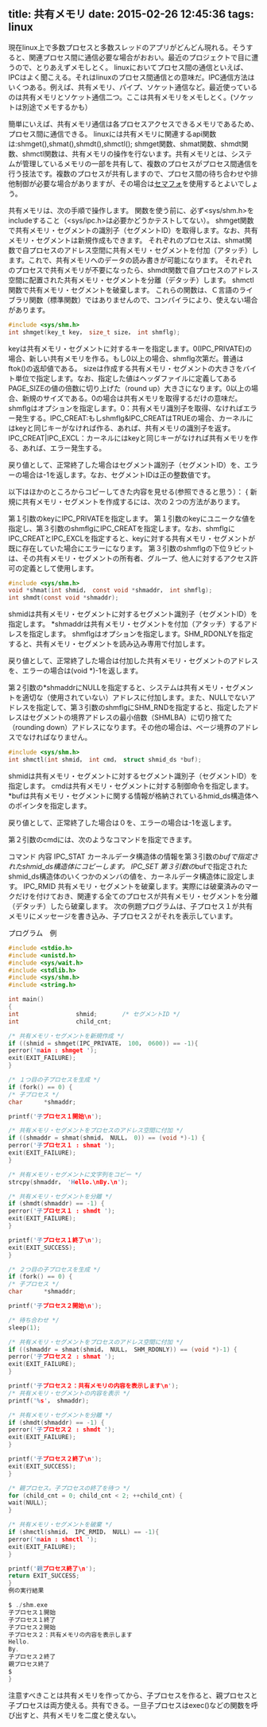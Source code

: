 title: 共有メモリ
date: 2015-02-26 12:45:36
tags: linux
---

現在linux上で多数プロセスと多数スレッドのアプリがどんどん現れる。そうすると、関連プロセス間に通信必要な場合がおおい。最近のプロジェクトで目に遭うので、とりあえずメモしとく。
linuxにおいてプロセス間の通信といえば、IPCはよく聞こえる。それはlinuxのプロセス間通信との意味だ。IPC通信方法はいくつある。例えば、共有メモリ、パイプ、ソケット通信など。最近使っているのは共有メモリとソケット通信二つ。ここは共有メモリをメモしとく。(ソケットは別途でメモするかも）

簡単にいえば、共有メモリ通信は各プロセスアクセスできるメモリであるため、プロセス間に通信できる。
linuxには共有メモリに関連するapi関数は:shmget(),shmat(),shmdt(),shmctl();
shmget関数、shmat関数、shmdt関数、shmctl関数は、共有メモリの操作を行ないます。共有メモリとは、システムが管理しているメモリの一部を共有して、複数のプロセスがプロセス間通信を行う技法です。複数のプロセスが共有しますので、プロセス間の待ち合わせや排他制御が必要な場合がありますが、その場合は[セマフォ](http://www.c-lang.net/semop/index.html)を使用するとよいでしょう。

共有メモリは、次の手順で操作します。
関数を使う前に、必ず<sys/shm.h>をincludeすること（<sys/ipc.h>は必要かどうかテストしてない）。
shmget関数で共有メモリ・セグメントの識別子（セグメントID）を取得します。なお、共有メモリ・セグメントは新規作成もできます。
それぞれのプロセスは、shmat関数で自プロセスのアドレス空間に共有メモリ・セグメントを付加（アタッチ）します。これで、共有メモリへのデータの読み書きが可能になります。
それぞれのプロセスで共有メモリが不要になったら、shmdt関数で自プロセスのアドレス空間に配置された共有メモリ・セグメントを分離（デタッチ）します。
shmctl関数で共有メモリ・セグメントを破棄します。
これらの関数は、Ｃ言語のライブラリ関数（標準関数）ではありませんので、コンパイラにより、使えない場合があります。

```C
#include <sys/shm.h>
int shmget(key_t key， size_t size， int shmflg);
```

keyは共有メモリ・セグメントに対するキーを指定します。0(IPC_PRIVATE)の場合、新しい共有メモリを作る。もし0以上の場合、shmflg次第だ。普通はftok()の返却値である。
sizeは作成する共有メモリ・セグメントの大きさをバイト単位で指定します。なお、指定した値はヘッダファイルに定義してあるPAGE_SIZEの値の倍数に切り上げた（round up）大きさになります。0以上の場合、新規のサイズである。0の場合は共有メモリを取得するだけの意味だ。
shmflgはオプションを指定します。0：共有メモリ識別子を取得、なければエラー発生する。IPC_CREAT:もしshmflg&IPC_CREATはTRUEの場合、カーネルにはkeyと同じキーがなければ作る、あれば、共有メモリの識別子を返す。IPC_CREAT|IPC_EXCL：カーネルにはkeyと同じキーがなければ共有メモリを作る、あれば、エラー発生する。

戻り値として、正常終了した場合はセグメント識別子（セグメントID）を、エラーの場合は-1を返します。なお、セグメントIDは正の整数値です。

以下はほかのところからコピーしてきた内容を見せる(参照できると思う）：
{
新規に共有メモリ・セグメントを作成するには、次の２つの方法があります。

第１引数のkeyにIPC_PRIVATEを指定します。
第１引数のkeyにユニークな値を指定し、第３引数のshmflgにIPC_CREATを指定します。なお、shmflgにIPC_CREATとIPC_EXCLを指定すると、keyに対する共有メモリ・セグメントが既に存在していた場合にエラーになります。
第３引数のshmflgの下位９ビットは、その共有メモリ・セグメントの所有者、グループ、他人に対するアクセス許可の定義として使用します。


```C
#include <sys/shm.h>
void *shmat(int shmid， const void *shmaddr， int shmflg);
int shmdt(const void *shmaddr);
```

shmidは共有メモリ・セグメントに対するセグメント識別子（セグメントID）を指定します。
*shmaddrは共有メモリ・セグメントを付加（アタッチ）するアドレスを指定します。
shmflgはオプションを指定します。SHM_RDONLYを指定すると、共有メモリ・セグメントを読み込み専用で付加します。

戻り値として、正常終了した場合は付加した共有メモリ・セグメントのアドレスを、エラーの場合は(void *)-1を返します。

第２引数の*shmaddrにNULLを指定すると、システムは共有メモリ・セグメントを適切な（使用されていない）アドレスに付加します。また、NULLでないアドレスを指定して、第３引数のshmflgにSHM_RNDを指定すると、指定したアドレスはセグメントの境界アドレスの最小倍数（SHMLBA）に切り捨てた（rounding down）アドレスになります。その他の場合は、ページ境界のアドレスでなければなりません。

```C
#include <sys/shm.h>
int shmctl(int shmid， int cmd， struct shmid_ds *buf);
```

shmidは共有メモリ・セグメントに対するセグメント識別子（セグメントID）を指定します。
cmdは共有メモリ・セグメントに対する制御命令を指定します。
*bufは共有メモリ・セグメントに関する情報が格納されているhmid_ds構造体へのポインタを指定します。

戻り値として、正常終了した場合は０を、エラーの場合は-1を返します。

第２引数のcmdには、次のようなコマンドを指定できます。

コマンド	内容
IPC_STAT	カーネルデータ構造体の情報を第３引数の*bufで指定されたshmid_ds構造体にコピーします。
IPC_SET	第３引数の*bufで指定されたshmid_ds構造体のいくつかのメンバの値を、カーネルデータ構造体に設定します。
IPC_RMID	共有メモリ・セグメントを破棄します。実際には破棄済みのマークだけを付けておき、関連する全てのプロセスが共有メモリ・セグメントを分離（デタッチ）したら破棄します。
次の例題プログラムは、子プロセス１が共有メモリにメッセージを書き込み、子プロセス２がそれを表示しています。

プログラム　例

```C
#include <stdio.h>
#include <unistd.h>
#include <sys/wait.h>
#include <stdlib.h>
#include <sys/shm.h>
#include <string.h>

int main()
{
int                shmid;       /* セグメントID */
int                child_cnt;

/* 共有メモリ・セグメントを新規作成 */
if ((shmid = shmget(IPC_PRIVATE， 100， 0600)) == -1){
perror('main : shmget ');
exit(EXIT_FAILURE);
}

/* １つ目の子プロセスを生成 */
if (fork() == 0) {
/* 子プロセス */
char      *shmaddr;

printf('子プロセス１開始\n');

/* 共有メモリ・セグメントをプロセスのアドレス空間に付加 */
if ((shmaddr = shmat(shmid， NULL， 0)) == (void *)-1) {
perror('子プロセス１ : shmat ');
exit(EXIT_FAILURE);
}

/* 共有メモリ・セグメントに文字列をコピー */
strcpy(shmaddr， 'Hello.\nBy.\n');

/* 共有メモリ・セグメントを分離 */
if (shmdt(shmaddr) == -1) {
perror('子プロセス１ : shmdt ');
exit(EXIT_FAILURE);
}

printf('子プロセス１終了\n');
exit(EXIT_SUCCESS);
}

/* ２つ目の子プロセスを生成 */
if (fork() == 0) {
/* 子プロセス */
char      *shmaddr;

printf('子プロセス２開始\n');

/* 待ち合わせ */
sleep(1);

/* 共有メモリ・セグメントをプロセスのアドレス空間に付加 */
if ((shmaddr = shmat(shmid， NULL， SHM_RDONLY)) == (void *)-1) {
perror('子プロセス２ : shmat ');
exit(EXIT_FAILURE);
}

printf('子プロセス２：共有メモリの内容を表示します\n');
/* 共有メモリ・セグメントの内容を表示 */
printf('%s'， shmaddr);

/* 共有メモリ・セグメントを分離 */
if (shmdt(shmaddr) == -1) {
perror('子プロセス２ : shmdt ');
exit(EXIT_FAILURE);
}

printf('子プロセス２終了\n');
exit(EXIT_SUCCESS);
}

/* 親プロセス。子プロセスの終了を待つ */
for (child_cnt = 0; child_cnt < 2; ++child_cnt) {
wait(NULL);
}

/* 共有メモリ・セグメントを破棄 */
if (shmctl(shmid， IPC_RMID， NULL) == -1){
perror('main : shmctl ');
exit(EXIT_FAILURE);
}

printf('親プロセス終了\n');
return EXIT_SUCCESS;
}
例の実行結果

$ ./shm.exe
子プロセス１開始
子プロセス１終了
子プロセス２開始
子プロセス２：共有メモリの内容を表示します
Hello.
By.
子プロセス２終了
親プロセス終了
$
}
```

注意すべきことは共有メモリを作ってから、子プロセスを作ると、親プロセスと子プロセスは両方使える。共有できる。一旦子プロセスはexec()などの関数を呼び出すと、共有メモリを二度と使えない。